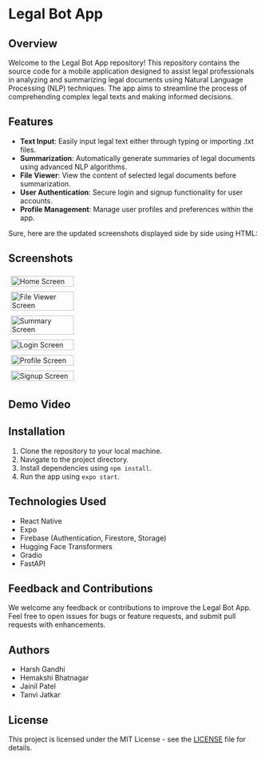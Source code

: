 # Legal Bot App

## Overview
Welcome to the Legal Bot App repository! This repository contains the source code for a mobile application designed to assist legal professionals in analyzing and summarizing legal documents using Natural Language Processing (NLP) techniques. The app aims to streamline the process of comprehending complex legal texts and making informed decisions.

## Features
- **Text Input**: Easily input legal text either through typing or importing .txt files.
- **Summarization**: Automatically generate summaries of legal documents using advanced NLP algorithms.
- **File Viewer**: View the content of selected legal documents before summarization.
- **User Authentication**: Secure login and signup functionality for user accounts.
- **Profile Management**: Manage user profiles and preferences within the app.



Sure, here are the updated screenshots displayed side by side using HTML:

## Screenshots
<div style="display: flex; flex-wrap: wrap;">
  <img src="screenshots/home_screen.jpg" alt="Home Screen" style="width:50%; margin: 5px;">
  <img src="screenshots/file_viewer_screen.jpg" alt="File Viewer Screen" style="width:50%; margin: 5px;">
  <img src="screenshots/summary_screen.jpg" alt="Summary Screen" style="width:50%; margin: 5px;">
  <img src="screenshots/login_screen.jpg" alt="Login Screen" style="width:50%; margin: 5px;">
  <img src="screenshots/profile_screen.jpg" alt="Profile Screen" style="width:50%; margin: 5px;">
  <img src="screenshots/signup_screen.jpg" alt="Signup Screen" style="width:50%; margin: 5px;">
</div>

## Demo Video


## Installation
1. Clone the repository to your local machine.
2. Navigate to the project directory.
3. Install dependencies using `npm install`.
4. Run the app using `expo start`.

## Technologies Used
- React Native
- Expo
- Firebase (Authentication, Firestore, Storage)
- Hugging Face Transformers
- Gradio
- FastAPI

## Feedback and Contributions
We welcome any feedback or contributions to improve the Legal Bot App. Feel free to open issues for bugs or feature requests, and submit pull requests with enhancements.

## Authors
- Harsh Gandhi
- Hemakshi Bhatnagar
- Jainil Patel
- Tanvi Jatkar

## License
This project is licensed under the MIT License - see the [LICENSE](LICENSE) file for details.
